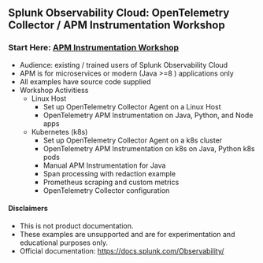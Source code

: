 ## Splunk Observability Cloud: OpenTelemetry Collector / APM Instrumentation Workshop

### Start Here: [APM Instrumentation Workshop](./apm)  

- Audience: existing / trained users of Splunk Observability Cloud  
- APM is for microservices or modern (Java >=8 ) applications only  
- All examples have source code supplied
- Workshop Activitiess  
    - Linux Host
        - Set up OpenTelemetry Collector Agent on a Linux Host
        - OpenTelemetry APM Instrumentation on Java, Python, and Node apps
    - Kubernetes (k8s)
        - Set up OpenTelemetry Collector Agent on a k8s cluster
        - OpenTelemetry APM Instrumentation on k8s on Java, Python k8s pods
        - Manual APM Instrumentation for Java
        - Span processing with redaction example
        - Prometheus scraping and custom metrics
        - OpenTelemetry Collector configuration

#### Disclaimers
- This is not product documentation.
- These examples are unsupported and are for experimentation and educational purposes only.
- Official documentation: https://docs.splunk.com/Observability/